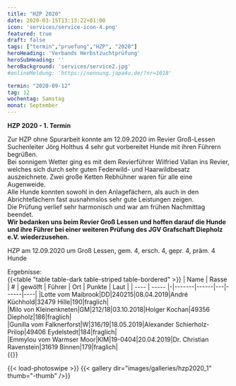 ```yaml
---
title: "HZP 2020"
date: 2020-03-15T13:13:22+01:00
icon: 'services/service-icon-4.png'
featured: true
draft: false
tags: ["termin","pruefung","HZP", "2020"]
heroHeading: 'Verbands Herbstzuchtprüfung'
heroSubHeading: ''
heroBackground: 'services/service2.jpg'
#onlineMeldung: 'https://nennung.japa4u.de/?nr=1018'

termin: "2020-09-12"
tag: 12
wochentag: Samstag
monat: September
---
```


**HZP 2020 - 1. Termin**

Zur HZP ohne Spurarbeit konnte am 12.09.2020 im Revier Groß-Lessen Suchenleiter Jörg Holthus 4 sehr gut vorbereitet Hunde mit ihren Führern begrüßen.  
Bei sonnigem Wetter ging es mit dem Revierführer Wilfried Vallan ins Revier, welches sich durch sehr guten Federwild- und Haarwildbesatz auszeichnete. Zwei große Ketten Rebhühner waren für alle eine Augenweide.  
Alle Hunde konnten sowohl in den Anlagefächern, als auch in den Abrichtefächern fast ausnahmslos sehr gute Leistungen zeigen.  
Die Prüfung verlief sehr harmonisch und war am frühen Nachmittag beendet.  
**Wir bedanken uns beim Revier Groß Lessen und hoffen darauf die Hunde und ihre Führer bei einer weiteren Prüfung des JGV Grafschaft Diepholz e.V. wiederzusehen.**


HZP am 12.09.2020 um Groß Lessen, gem. 4, ersch. 4, gepr. 4, präm. 4 Hunde

Ergebnisse:  
{{<table "table table-dark table-striped table-bordered" >}}
  | Name | Rasse | # | gewölft | Führer | Ort | Punkte | Laut |
  | ---- | ----- |-|-------|------|---|------|----|
  |Lotte vom Maibrook|DD|240215|08.04.2019|André Küchhold|32479 Hille|190|fraglich|  
  |Milo von Kleinenkneten|GM|212/18|03.10.2018|Holger Kochan|49356 Diepholz|186|fraglich|  
  |Gunilla vom Falknerforst|W|316/19|18.05.2019|Alexander Schierholz-Prilop|49406 Eydelstedt|184|fraglich|  
  |Emmylou vom Warmser Moor|KlM|19-0404|20.04.2019|Dr. Christian Ravenstein|31619 Binnen|179|fraglich|  
{{</table>}}

{{< load-photoswipe >}}
{{< gallery dir="images/galleries/hzp2020_1"  thumb="-thumb" />}}
